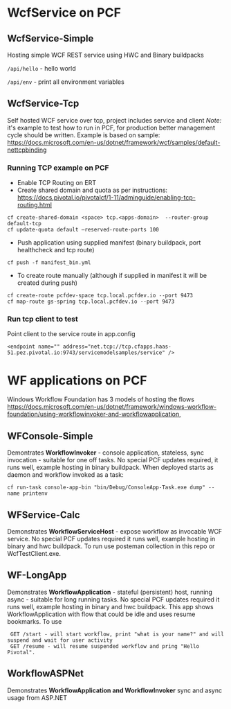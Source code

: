 # WcfService on PCF

## WcfService-Simple
Hosting simple WCF REST service using HWC and Binary buildpacks

`/api/hello` - hello world

`/api/env` - print all environment variables

## WcfService-Tcp 
Self hosted WCF service over tcp, project includes service and client
_Note:_ it's example to test how to run in PCF, for production better management cycle should be written. 
Example is based on sample:
https://docs.microsoft.com/en-us/dotnet/framework/wcf/samples/default-nettcpbinding

### Running TCP example on PCF
* Enable TCP Routing on ERT
* Create shared domain and quota as per instructions:
https://docs.pivotal.io/pivotalcf/1-11/adminguide/enabling-tcp-routing.html
```
cf create-shared-domain <space> tcp.<apps-domain>  --router-group default-tcp
cf update-quota default —reserved-route-ports 100
```
* Push application using supplied manifest (binary buildpack, port healthcheck and tcp route)
```
cf push -f manifest_bin.yml
```
* To create route manually (although if supplied in manifest it will be created during push)
```
cf create-route pcfdev-space tcp.local.pcfdev.io --port 9473
cf map-route gs-spring tcp.local.pcfdev.io --port 9473
```
### Run tcp client to test
Point client to the service route in app.config
```
<endpoint name="" address="net.tcp://tcp.cfapps.haas-51.pez.pivotal.io:9743/servicemodelsamples/service" />

```

# WF applications on PCF
Windows Workflow Foundation has 3 models of hosting the flows
https://docs.microsoft.com/en-us/dotnet/framework/windows-workflow-foundation/using-workflowinvoker-and-workflowapplication,


## WFConsole-Simple
Demontrates  **WorkflowInvoker** - console application, stateless, sync invocation - suitable for one off tasks.
No special PCF updates required, it runs well, example hosting in binary buildpack.
When deployed starts as daemon and workflow invoked as a task:
```
cf run-task console-app-bin "bin/Debug/ConsoleApp-Task.exe dump" --name printenv
```

## WFService-Calc
Demonstrates **WorkflowServiceHost** - expose workflow as invocable WCF service.
No special PCF updates required it runs well, example hosting in binary and hwc buildpack.
To run use posteman collection in this repo or WcfTestClient.exe.

## WF-LongApp
Demonstrates **WorkflowApplication** - stateful (persistent) host, running async - suitable for long running tasks.
No special PCF updates required it runs well, example hosting in binary and hwc buildpack.
This app shows WorkflowApplication with flow that could be idle and uses resume bookmarks.
To use 
```
 GET /start - will start workflow, print "what is your name?" and will suspend and wait for user activity
 GET /resume - will resume suspended workflow and pring "Hello Pivotal".
 ```

## WorkflowASPNet
Demonstrates **WorkflowApplication and WorkflowInvoker**  sync and async usage from ASP.NET
